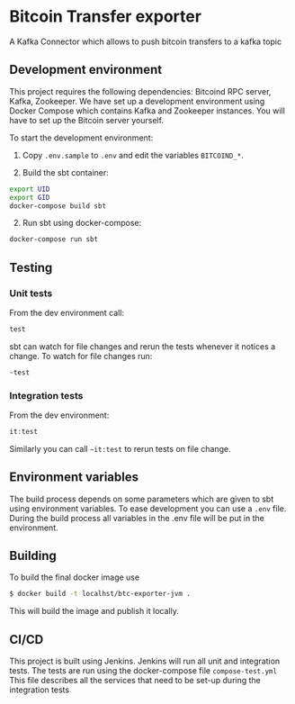 # Bitcoin Transfer exporter

A Kafka Connector which allows to push bitcoin transfers to a kafka topic


## Development environment

This project requires the following dependencies: Bitcoind RPC server,
Kafka, Zookeeper. We have set up a development environment using
Docker Compose which contains Kafka and Zookeeper instances. You will
have to set up the Bitcoin server yourself.

To start the development environment:

1) Copy `.env.sample` to `.env` and edit the variables `BITCOIND_*`.

2) Build the sbt container:

``` sh
export UID
export GID
docker-compose build sbt
```

2) Run sbt using docker-compose:

``` sh
docker-compose run sbt
```

## Testing

### Unit tests
From the dev environment call:

``` sbt
test
```

sbt can watch for file changes and rerun the tests whenever it notices
a change. To watch for file changes run:

``` sbt
~test
```

### Integration tests
From the dev environment:

``` sbt
it:test
```
Similarly you can call `~it:test` to rerun tests on file change.



## Environment variables
The build process depends on some parameters which are given to sbt
using environment variables. To ease development you can use a `.env`
file. During the build process all variables in the .env file will be
put in the environment.


## Building

To build the final docker image use

``` sh
$ docker build -t localhst/btc-exporter-jvm .
```

This will build the image and publish it locally.

## CI/CD

This project is built using Jenkins. Jenkins will run all unit and
integration tests. The tests are run using the docker-compose file
`compose-test.yml` This file describes all the services that need to
be set-up during the integration tests

